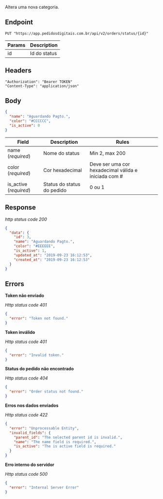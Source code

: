 Altera uma nova categoria.

## Endpoint

```
PUT "https://app.pedidosdigitais.com.br/api/v2/orders/status/{id}"
```

| Params | Description  |
| ------ | ------------ |
| id     | Id do status |

## Headers

```
"Authorization": "Bearer TOKEN"
"Content-Type": "application/json"
```

## Body

```json
{
  "name": "Aguardando Pagto.",
  "color": "#CCCCCC",
  "is_active": 0
}
```

| Field                  | Description                | Rules                                                |
| ---------------------- | -------------------------- | ---------------------------------------------------- |
| name (_required_)      | Nome do status             | Min 2, max 200                                       |
| color (_required_)     | Cor hexadecimal            | Deve ser uma cor hexadecimal válida e iniciada com # |
| is_active (_required_) | Status do status do pedido | 0 ou 1                                               |

## Response

_http status code 200_

```json
{
  "data": {
    "id": 3,
    "name": "Aguardando Pagto.",
    "color": "#EEEEEE",
    "is_active": 1,
    "updated_at": "2019-09-23 16:12:53",
    "created_at": "2019-09-23 16:12:53"
  }
}
```

## Errors

**Token não enviado**

_Http status code 401_

```json
{
  "error": "Token not found."
}
```

**Token inválido**

_Http status code 401_

```json
{
  "error": "Invalid token."
}
```

**Status do pedido não encontrado**

_Http status code 404_

```json
{
  "error": "Order status not found."
}
```

**Erros nos dados enviados**

_Http status code 422_

```json
{
  "error": "Unprocessable Entity",
  "invalid_fields": {
    "parent_id": "The selected parent id is invalid.",
    "name": "The name field is required.",
    "is_active": "The is active field is required."
  }
}
```

**Erro interno do servidor**

_Http status code 500_

```json
{
  "error": "Internal Server Error"
}
```
